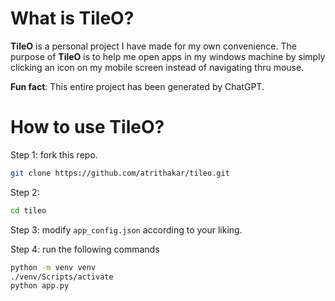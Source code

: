 # What is TileO?

**TileO** is a personal project I have made for my own convenience. The purpose of **TileO** is to help me open apps in my windows machine by simply clicking an icon on my mobile screen instead of navigating thru mouse.

**Fun fact**: This entire project has been generated by ChatGPT.

# How to use TileO?
Step 1: fork this repo.
```bash
git clone https://github.com/atrithakar/tileo.git
```

Step 2:
```bash
cd tileo
```

Step 3: modify `app_config.json` according to your liking.

Step 4: run the following commands
```bash
python -m venv venv
./venv/Scripts/activate
python app.py
```